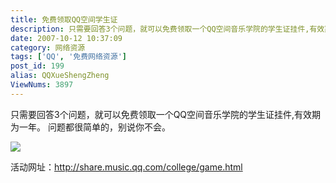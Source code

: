 ```yaml
---
title: 免费领取QQ空间学生证
description: 只需要回答3个问题，就可以免费领取一个QQ空间音乐学院的学生证挂件,有效期为一年。问题都很简单的，别说你不会。
date: 2007-10-12 10:37:09
category: 网络资源
tags: ['QQ', '免费网络资源']
post_id: 199
alias: QQXueShengZheng
ViewNums: 3897
---
```

只需要回答3个问题，就可以免费领取一个QQ空间音乐学院的学生证挂件,有效期为一年。
问题都很简单的，别说你不会。

![](http://www.qq74.net/editor/UploadFile/200710224355223.jpg)

活动网址：<http://share.music.qq.com/college/game.html>